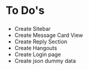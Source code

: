 # To Do's

###
* Create Sitebar
* Create Message Card View
* Create Reply Section
* Create Hangouts
* Create Login page 
* Create json dummy data
